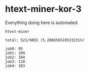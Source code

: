 # htext-miner-kor-3

Everything doing here is automated.

```
htext-miner

total: 521/9855 (5.286656519533231%)

job0: 95
job1: 109
job2: 104
job3: 110
job4: 103
```